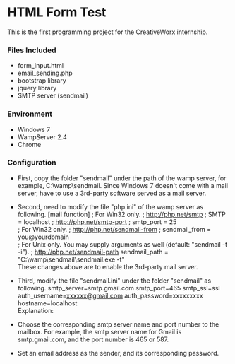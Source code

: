 HTML Form Test
==============
This is the first programming project for the CreativeWorx internship.

### Files Included
* form_input.html
* email_sending.php
* bootstrap library
* jquery library
* SMTP server (sendmail)

### Environment
* Windows 7
* WampServer 2.4
* Chrome

### Configuration
* First, copy the folder "sendmail" under the path of the wamp server, for example, C:\wamp\sendmail. Since Windows 7 doesn't come with a mail server, have to use a 3rd-party software served as a mail server.

* Second, need to modify the file "php.ini" of the wamp server as following.
    [mail function]
    ; For Win32 only.
    ; http://php.net/smtp
    ; SMTP = localhost
    ; http://php.net/smtp-port
    ; smtp_port = 25<br />
    ; For Win32 only.
    ; http://php.net/sendmail-from
    ; sendmail_from = you@yourdomain<br />
    ; For Unix only.  You may supply arguments as well (default: "sendmail -t -i").
    ; http://php.net/sendmail-path
    sendmail_path = "C:\wamp\sendmail\sendmail.exe -t"<br />
These changes above are to enable the 3rd-party mail server.

* Third, modify the file "sendmail.ini" under the folder "sendmail" as following.
    smtp_server=smtp.gmail.com
    smtp_port=465
    smtp_ssl=ssl
    auth_username=xxxxxx@gmail.com
    auth_password=xxxxxxxxx
    hostname=localhost<br />
Explanation:
* Choose the corresponding smtp server name and port number to the mailbox. For example, the smtp server name for Gmail is smtp.gmail.com, and the port number is 465 or 587.
* Set an email address as the sender, and its corresponding password.
